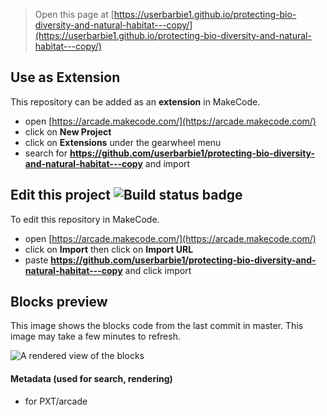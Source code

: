  


> Open this page at [https://userbarbie1.github.io/protecting-bio-diversity-and-natural-habitat---copy/](https://userbarbie1.github.io/protecting-bio-diversity-and-natural-habitat---copy/)

## Use as Extension

This repository can be added as an **extension** in MakeCode.

* open [https://arcade.makecode.com/](https://arcade.makecode.com/)
* click on **New Project**
* click on **Extensions** under the gearwheel menu
* search for **https://github.com/userbarbie1/protecting-bio-diversity-and-natural-habitat---copy** and import

## Edit this project ![Build status badge](https://github.com/userbarbie1/protecting-bio-diversity-and-natural-habitat---copy/workflows/MakeCode/badge.svg)

To edit this repository in MakeCode.

* open [https://arcade.makecode.com/](https://arcade.makecode.com/)
* click on **Import** then click on **Import URL**
* paste **https://github.com/userbarbie1/protecting-bio-diversity-and-natural-habitat---copy** and click import

## Blocks preview

This image shows the blocks code from the last commit in master.
This image may take a few minutes to refresh.

![A rendered view of the blocks](https://github.com/userbarbie1/protecting-bio-diversity-and-natural-habitat---copy/raw/master/.github/makecode/blocks.png)

#### Metadata (used for search, rendering)

* for PXT/arcade
<script src="https://makecode.com/gh-pages-embed.js"></script><script>makeCodeRender("{{ site.makecode.home_url }}", "{{ site.github.owner_name }}/{{ site.github.repository_name }}");</script>
